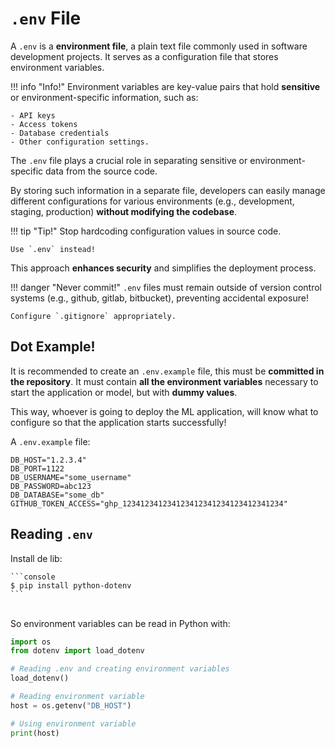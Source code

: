 # `.env` File

A `.env` is a **environment file**, a plain text file commonly used in software development projects. It serves as a configuration file that stores environment variables.

!!! info "Info!"
    Environment variables are key-value pairs that hold **sensitive** or environment-specific information, such as:
        
    - API keys
    - Access tokens
    - Database credentials
    - Other configuration settings.

The `.env` file plays a crucial role in separating sensitive or environment-specific data from the source code.

By storing such information in a separate file, developers can easily manage different configurations for various environments (e.g., development, staging, production) **without modifying the codebase**.

!!! tip "Tip!"
    Stop hardcoding configuration values in source code.
    
    Use `.env` instead!

This approach **enhances security** and simplifies the deployment process.

!!! danger "Never commit!"
    `.env` files must remain outside of version control systems (e.g., github, gitlab, bitbucket), preventing accidental exposure!

    Configure `.gitignore` appropriately.

## Dot Example!

It is recommended to create an `.env.example` file, this must be **committed in the repository**. It must contain **all the environment variables** necessary to start the application or model, but with **dummy values**.

This way, whoever is going to deploy the ML application, will know what to configure so that the application starts successfully!

A `.env.example` file:
```console
DB_HOST="1.2.3.4"
DB_PORT=1122
DB_USERNAME="some_username"
DB_PASSWORD=abc123
DB_DATABASE="some_db"
GITHUB_TOKEN_ACCESS="ghp_123412341234123412341234123412341234"
```

## Reading `.env`

Install de lib:

<div class="termy">

    ```console
    $ pip install python-dotenv
    ```

</div>

<br>
So environment variables can be read in Python with:

```python
import os
from dotenv import load_dotenv

# Reading .env and creating environment variables
load_dotenv()

# Reading environment variable
host = os.getenv("DB_HOST")

# Using environment variable
print(host)
```